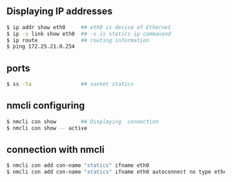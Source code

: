 ## Displaying IP addresses
```sh
$ ip addr show eth0     ## eth0 is device of Ethernet
$ ip -s link show eth0  ## -s is statics ip commanand
$ ip route              ## routing information
$ ping 172.25.21.0.254
```
## ports
```sh
$ ss -ta                ## socket statics
```
## nmcli configuring
```sh
$ nmcli con show        ## Displaying  connection
$ nmcli con show -- active
```
## connection with nmcli
```sh
$ nmcli con add con-name "statics" ifname eth0  
$ nmcli con add con-name "statics" ifname eth0 autoconnect no type ethernet ipv4 172.23.9.10/24 gw4 172.25.0.254     ## add ipv4 and gateway addresses

